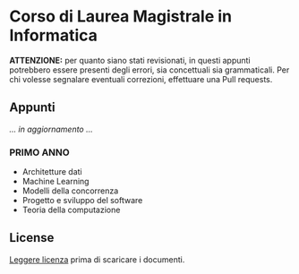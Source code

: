 # Corso di Laurea Magistrale in Informatica

<b>ATTENZIONE:</b> per quanto siano stati revisionati, in questi appunti potrebbero essere presenti degli errori, sia concettuali sia grammaticali. Per chi volesse segnalare eventuali correzioni, effettuare una Pull requests.

## Appunti

<i>... in aggiornamento ...</i>

### PRIMO ANNO

- Architetture dati
- Machine Learning
- Modelli della concorrenza
- Progetto e sviluppo del software
- Teoria della computazione

## License

[Leggere licenza](https://github.com/Marta629/Appunti_corsi_universitari/blob/main/LICENSE) prima di scaricare i documenti.
